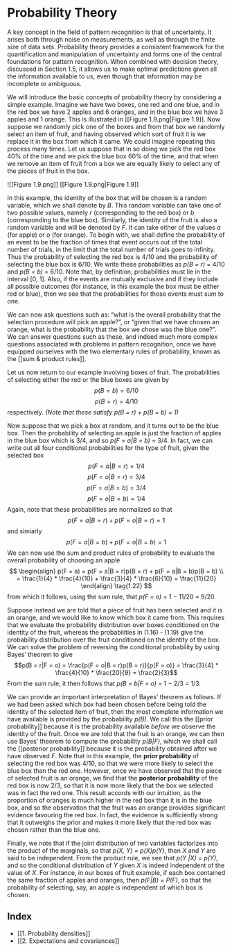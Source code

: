 # Probability Theory
A key concept in the field of pattern recognition is that of uncertainty. It arises both through noise on measurements, as well as through the finite size of data sets. Probability theory provides a consistent framework for the quantification and manipulation of uncertainty and forms one of the central foundations for pattern recognition. When combined with decision theory, discussed in Section 1.5, it allows us to make optimal predictions given all the information available to us, even though that information
may be incomplete or ambiguous.

We will introduce the basic concepts of probability theory by considering a simple example. Imagine we have two boxes, one red and one blue, and in the red box we have 2 apples and 6 oranges, and in the blue box we have 3 apples and 1 orange. This is illustrated in [[Figure 1.9.png|Figure 1.9]]. Now suppose we randomly pick one of the boxes and from that box we randomly select an item of fruit, and having observed which sort of fruit it is we replace it in the box from which it came. We could imagine repeating this process many times. Let us suppose that in so doing we pick the red box 40% of the time and we pick the blue box 60% of the time, and that when we remove an item of fruit from a box we are equally likely to select any of the pieces of fruit in the box.

![[Figure 1.9.png]]
[[Figure 1.9.png|Figure 1.9]]

In this example, the identity of the box that will be chosen is a random variable, which we shall denote by *B*. This random variable can take one of two possible values, namely *r* (corresponding to the red box) or *b* (corresponding to the blue box). Similarly, the identity of the fruit is also a random variable and will be denoted by *F*. It can take either of the values *a* (for apple) or *o* (for orange). To begin with, we shall define the probability of an event to be the fraction of times that event occurs out of the total number of trials, in the limit that the total number of trials goes to infinity. Thus the probability of selecting the red box is 4/10 and the probability of selecting the blue box is 6/10. We write these probabilities as *p(B = r)* = 4/10 and *p(B = b)* = 6/10. Note that, by definition, probabilities
must lie in the interval [0, 1]. Also, if the events are mutually exclusive and if they include all possible outcomes (for instance, in this example the box must be either red or blue), then we see that the probabilities for those events must sum to one.

We can now ask questions such as: “what is the overall probability that the selection procedure will pick an apple?”, or “given that we have chosen an orange, what is the probability that the box we chose was the blue one?”. We can answer questions such as these, and indeed much more complex questions associated with problems in pattern recognition, once we have equipped ourselves with the two elementary rules of probability, known as the [[sum & product rules]].

Let us now return to our example involving boxes of fruit. The probabilities of selecting either the red or the blue boxes are given by
$$
p(B = b) = 6/10
\tag{1.14}
$$
$$
p(B = r) = 4/10
\tag{1.15}
$$
respectively. *(Note that these satisfy p(B = r) + p(B = b) = 1)*

Now suppose that we pick a box at random, and it turns out to be the blue box. Then the probability of selecting an apple is just the fraction of apples in the blue box which is 3/4, and so *p(F = a|B = b)* = 3/4. In fact, we can write out all four conditional probabilities for the type of fruit, given the selected box
$$
p(F = a|B = r) = 1/4
\tag{1.16}
$$
$$
p(F = o|B = r) = 3/4
\tag{1.17}
$$
$$
p(F = a|B = b) = 3/4
\tag{1.18}
$$
$$
p(F = o|B = b) = 1/4
\tag{1.19}
$$
Again, note that these probabilities are normalized so that 
$$
p(F = a|B = r) + p(F = o|B = r) = 1
\tag{1.20}
$$
and simiarly
$$
p(F = a|B = b) + p(F = o|B = b) = 1
\tag{1.21}
$$
We can now use the sum and product rules of probability to evaluate the overall probability of choosing an apple
$$
\begin{align}
p(F = a) = p(F = a|B = r)p(B = r) + p(F = a|B = b)p(B = b) \\
= \frac{1}{4} * \frac{4}{10} + \frac{3}{4} * \frac{6}{10} = \frac{11}{20} 
\end{align}
\tag{1.22}
$$
from which it follows, using the sum rule, that *p(F = o)* = 1 − 11/20 = 9/20.

Suppose instead we are told that a piece of fruit has been selected and it is an orange, and we would like to know which box it came from. This requires that we evaluate the probability distribution over boxes conditioned on the identity of the fruit, whereas the probabilities in (1.16) - (1.19) give the probability distribution over the fruit conditioned on the identity of the box. We can solve the problem of reversing the conditional probability by using Bayes’ theorem to give
$$p(B = r|F = o) = \frac{p(F = o|B = r)p(B = r)}{p(F = o)} = \frac{3}{4} * \frac{4}{10} * \frac{20}{9} = \frac{2}{3}$$
From the sum rule, it then follows that *p(B = b|F = o)* = 1 − 2/3 = 1/3.

We can provide an important interpretation of Bayes’ theorem as follows. If we had been asked which box had been chosen before being told the identity of the selected item of fruit, then the most complete information we have available is provided by the probability *p(B)*. We call this the [[prior probability]] because it is the probability available *before* we observe the identity of the fruit. Once we are told that the fruit is an orange, we can then use Bayes’ theorem to compute the probability *p(B|F)*, which we shall call the [[posterior probability]] because it is the probability obtained after we have observed *F*. Note that in this example, the **prior probability** of selecting the red box was 4/10, so that we were more likely to select the blue box than the red one. However, once we have observed that the piece of selected fruit is an orange, we find that the **posterior probability** of the red box is now 2/3, so that it is now more likely that the box we selected was in fact the red one. This result accords with our intuition, as the proportion of oranges is much higher in the red box than it is in the blue box, and so the observation that the fruit was an orange provides significant evidence favouring the red box. In fact, the evidence is sufficiently strong that it outweighs the prior and makes it more likely that the red box was chosen rather than the blue one.

Finally, we note that if the joint distribution of two variables factorizes into the product of the marginals, so that *p(X, Y) = p(X)p(Y)*, then *X* and *Y* are said to be independent. From the product rule, we see that *p(Y |X) = p(Y)*, and so the conditional distribution of *Y* given *X* is indeed independent of the value of *X*. For instance, in our boxes of fruit example, if each box contained the same fraction of apples and oranges, then *p(F|B) = P(F)*, so that the probability of selecting, say, an apple is independent of which box is chosen.

## Index
- [[1. Probability densities]]
- [[2. Expectations and covariances]]